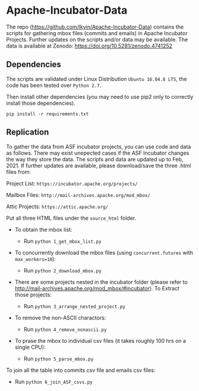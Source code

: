 # Apache-Incubator-Data
The repo (https://github.com/lkyin/Apache-Incubator-Data) contains the scripts for gathering mbox files (commits and emails) in Apache Incubator Projects. Further updates on the scripts and/or data may be available. The data is available at Zenodo: https://doi.org/10.5281/zenodo.4741252


## Dependencies

The scripts are validated under Linux Distribution `Ubuntu 16.04.6 LTS`, the code has been tested over `Python 2.7`.

Then install other dependencies (you may need to use pip2 only to correctly install those dependencies).

```
pip install -r requirements.txt
```

## Replication
To gather the data from ASF incubator projects, you can use code and data as follows. There may exist unepected cases if the ASF Incubator changes the way they store the data. The scripts and data are updated up to Feb, 2021. If further updates are available, please download/save the three .html files from: 

Project List: `https://incubator.apache.org/projects/`

Mailbox Files: `http://mail-archives.apache.org/mod_mbox/`

Attic Projects: `https://attic.apache.org/`

Put all three HTML files under the `source_html` folder.

- To obtain the mbox list:
  - Run `python 1_get_mbox_list.py`

- To concurrently download the mbox files (using `concurrent.futures` with `max_workers=10`): 
  - Run `python 2_download_mbox.py`

- There are some projects nested in the incubator folder (please refer to http://mail-archives.apache.org/mod_mbox/#incubator). To Extract those projects:
  - Run `python 3_arrange_nested_project.py`

- To remove the non-ASCII charactors: 
  - Run `python 4_remove_nonascii.py`

- To prase the mbox to individual csv files (it takes roughly 100 hrs on a single CPU): 
  - Run `python 5_parse_mbox.py` 

To join all the table into commits csv file and emails csv files:
  - Run `python 6_join_ASF_csvs.py` 

